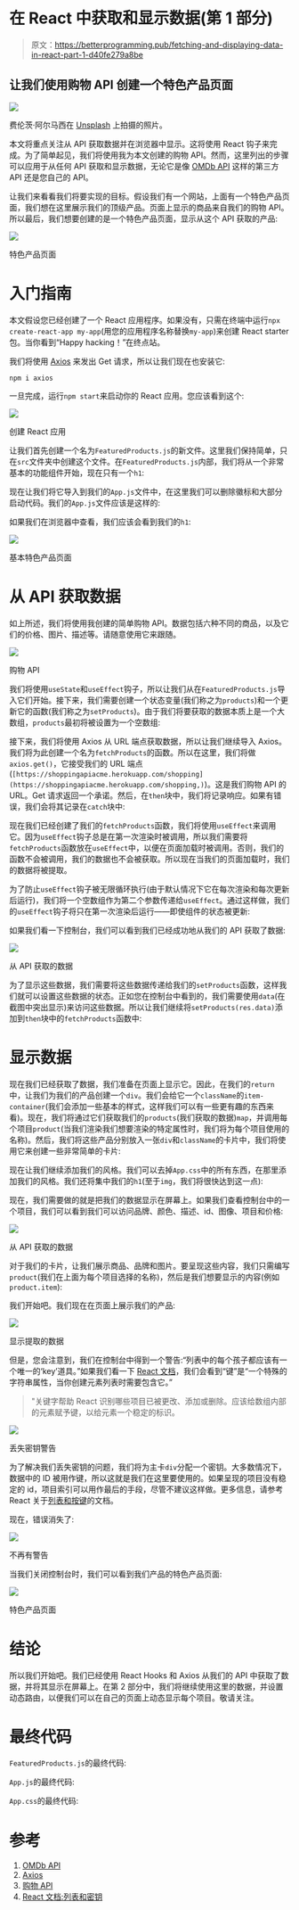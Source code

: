 # 在 React 中获取和显示数据(第 1 部分)

> 原文：<https://betterprogramming.pub/fetching-and-displaying-data-in-react-part-1-d40fe279a8be>

## 让我们使用购物 API 创建一个特色产品页面

![](img/2f854c289f3d00821dd494edc10a1089.png)

费伦茨·阿尔马西在 [Unsplash](https://unsplash.com?utm_source=medium&utm_medium=referral) 上拍摄的照片。

本文将重点关注从 API 获取数据并在浏览器中显示。这将使用 React 钩子来完成。为了简单起见，我们将使用我为本文创建的购物 API。然而，这里列出的步骤可以应用于从任何 API 获取和显示数据，无论它是像 [OMDb API](http://www.omdbapi.com/) 这样的第三方 API 还是您自己的 API。

让我们来看看我们将要实现的目标。假设我们有一个网站，上面有一个特色产品页面，我们想在这里展示我们的顶级产品。页面上显示的商品来自我们的购物 API。所以最后，我们想要创建的是一个特色产品页面，显示从这个 API 获取的产品:

![](img/55b274ec0e038fe8dce95ea888bee3c9.png)

特色产品页面

# 入门指南

本文假设您已经创建了一个 React 应用程序。如果没有，只需在终端中运行`npx create-react-app my-app`(用您的应用程序名称替换`my-app`)来创建 React starter 包。当你看到“Happy hacking！”在终点站。

我们将使用 [Axios](https://www.npmjs.com/package/axios) 来发出 Get 请求，所以让我们现在也安装它:

```
npm i axios
```

一旦完成，运行`npm start`来启动你的 React 应用。您应该看到这个:

![](img/914a1e91176faa6db9c0f64bb22b9347.png)

创建 React 应用

让我们首先创建一个名为`FeaturedProducts.js`的新文件。这里我们保持简单，只在`src`文件夹中创建这个文件。在`FeaturedProducts.js`内部，我们将从一个非常基本的功能组件开始，现在只有一个`h1`:

现在让我们将它导入到我们的`App.js`文件中，在这里我们可以删除徽标和大部分启动代码。我们的`App.js`文件应该是这样的:

如果我们在浏览器中查看，我们应该会看到我们的`h1`:

![](img/566c37d42d5c1b15e1e028bc203762e7.png)

基本特色产品页面

# 从 API 获取数据

如上所述，我们将使用我创建的简单购物 API。数据包括六种不同的商品，以及它们的价格、图片、描述等。请随意使用它来跟随。

![](img/ee8d301b0a8ce601e9eae425b5b1b2c2.png)

购物 API

我们将使用`useState`和`useEffect`钩子，所以让我们从在`FeaturedProducts.js`导入它们开始。接下来，我们需要创建一个状态变量(我们称之为`products`)和一个更新它的函数(我们称之为`setProducts`)。由于我们将要获取的数据本质上是一个大数组，`products`最初将被设置为一个空数组:

接下来，我们将使用 Axios 从 URL 端点获取数据，所以让我们继续导入 Axios。我们将为此创建一个名为`fetchProducts`的函数。所以在这里，我们将做`axios.get()`，它接受我们的 URL 端点(`[https://shoppingapiacme.herokuapp.com/shopping](https://shoppingapiacme.herokuapp.com/shopping,)`)。这是我们购物 API 的 URL。Get 请求返回一个承诺。然后，在`then`块中，我们将记录响应。如果有错误，我们会将其记录在`catch`块中:

现在我们已经创建了我们的`fetchProducts`函数，我们将使用`useEffect`来调用它。因为`useEffect`钩子总是在第一次渲染时被调用，所以我们需要将`fetchProducts`函数放在`useEffect`中，以便在页面加载时被调用。否则，我们的函数不会被调用，我们的数据也不会被获取。所以现在当我们的页面加载时，我们的数据将被提取。

为了防止`useEffect`钩子被无限循环执行(由于默认情况下它在每次渲染和每次更新后运行)，我们将一个空数组作为第二个参数传递给`useEffect`。通过这样做，我们的`useEffect`钩子将只在第一次渲染后运行——即使组件的状态被更新:

如果我们看一下控制台，我们可以看到我们已经成功地从我们的 API 获取了数据:

![](img/db10e811ca480d7f8f9b726852a8a62d.png)

从 API 获取的数据

为了显示这些数据，我们需要将这些数据传递给我们的`setProducts`函数，这样我们就可以设置这些数据的状态。正如您在控制台中看到的，我们需要使用`data`(在截图中突出显示)来访问这些数据。所以让我们继续将`setProducts(res.data)`添加到`then`块中的`fetchProducts`函数中:

# 显示数据

现在我们已经获取了数据，我们准备在页面上显示它。因此，在我们的`return`中，让我们为我们的产品创建一个`div`。我们会给它一个`className`的`item-container`(我们会添加一些基本的样式，这样我们可以有一些更有趣的东西来看)。现在，我们将通过它们获取我们的`products`(我们获取的数据)`map`，并调用每个项目`product`(当我们渲染我们想要渲染的特定属性时，我们将为每个项目使用的名称)。然后，我们将这些产品分别放入一张`div`和`className`的卡片中，我们将使用它来创建一些非常简单的卡片:

现在让我们继续添加我们的风格。我们可以去掉`App.css`中的所有东西，在那里添加我们的风格。我们还将集中我们的`h1`(至于`img`，我们将很快达到这一点):

现在，我们需要做的就是把我们的数据显示在屏幕上。如果我们查看控制台中的一个项目，我们可以看到我们可以访问品牌、颜色、描述、id、图像、项目和价格:

![](img/23d2d5bcddd713d655ae8764313eeba8.png)

从 API 获取的数据

对于我们的卡片，让我们展示商品、品牌和图片。要呈现这些内容，我们只需编写`product`(我们在上面为每个项目选择的名称)，然后是我们想要显示的内容(例如`product.item`):

我们开始吧。我们现在在页面上展示我们的产品:

![](img/21c9cc3f0604d4a5afe1e3a0e77cc257.png)

显示提取的数据

但是，您会注意到，我们在控制台中得到一个警告:“列表中的每个孩子都应该有一个唯一的‘key’道具。”如果我们看一下 [React 文档](https://reactjs.org/docs/lists-and-keys.html)，我们会看到“键”是“一个特殊的字符串属性，当你创建元素列表时需要包含它。”

> "关键字帮助 React 识别哪些项目已被更改、添加或删除。应该给数组内部的元素赋予键，以给元素一个稳定的标识。

![](img/deb7ad99a5b285e6545e0cec007e190c.png)

丢失密钥警告

为了解决我们丢失密钥的问题，我们将为主卡`div`分配一个密钥。大多数情况下，数据中的 ID 被用作键，所以这就是我们在这里要使用的。如果呈现的项目没有稳定的 id，项目索引可以用作最后的手段，尽管不建议这样做。更多信息，请参考 React 关于[列表和按键](https://reactjs.org/docs/lists-and-keys.html)的文档。

现在，错误消失了:

![](img/dba21f147f71586223c279139ff4ba45.png)

不再有警告

当我们关闭控制台时，我们可以看到我们产品的特色产品页面:

![](img/55b274ec0e038fe8dce95ea888bee3c9.png)

特色产品页面

# 结论

所以我们开始吧。我们已经使用 React Hooks 和 Axios 从我们的 API 中获取了数据，并将其显示在屏幕上。在第 2 部分中，我们将继续使用这里的数据，并设置动态路由，以便我们可以在自己的页面上动态显示每个项目。敬请关注。

# 最终代码

`FeaturedProducts.js`的最终代码:

`App.js`的最终代码:

`App.css`的最终代码:

# 参考

1.  [OMDb API](http://www.omdbapi.com/)
2.  [Axios](https://www.npmjs.com/package/axios)
3.  [购物 API](https://shoppingapiacme.herokuapp.com/shopping)
4.  [React 文档:列表和密钥](https://reactjs.org/docs/lists-and-keys.html)